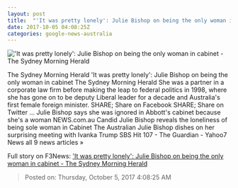 ```yaml
---
layout: post
title:  "'It was pretty lonely': Julie Bishop on being the only woman in cabinet - The Sydney Morning Herald"
date: 2017-10-05 04:08:25Z
categories: google-news-australia
---
```


!['It was pretty lonely': Julie Bishop on being the only woman in cabinet - The Sydney Morning Herald](http://www.smh.com.au/content/dam/images/g/y/u/y/g/c/image.related.articleLeadwide.620x349.gyuwxc.png/1507177635164.jpg)

The Sydney Morning Herald 'It was pretty lonely': Julie Bishop on being the only woman in cabinet The Sydney Morning Herald She was a partner in a corporate law firm before making the leap to federal politics in 1998, where she has gone on to be deputy Liberal leader for a decade and Australia's first female foreign minister. SHARE; Share on Facebook SHARE; Share on Twitter ... Julie Bishop says she was ignored in Abbott's cabinet because she's a woman NEWS.com.au Candid Julie Bishop reveals the loneliness of being sole woman in Cabinet The Australian Julie Bishop dishes on her surprising meeting with Ivanka Trump SBS Hit 107 - The Guardian - Yahoo7 News all 9 news articles »


Full story on F3News: ['It was pretty lonely': Julie Bishop on being the only woman in cabinet - The Sydney Morning Herald](http://www.f3nws.com/n/2pryBF)

> Posted on: Thursday, October 5, 2017 4:08:25 AM
